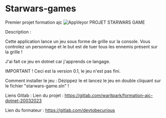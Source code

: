 # Starwars-games
Premier projet formation ajc
![AppVeyor](https://img.shields.io/appveyor/build/waritpark/formation-ajc-dotnet-20032023)
PROJET STARWARS GAME

Description : 

Cette application lance un jeu sous forme de grille sur la console.
Vous controlez un personnage et le but est de tuer tous les ennemis présent sur la grille !

J'ai fait ce jeu en dotnet car j'apprends ce langage.

IMPORTANT !
Ceci est la version 0.1, le jeu n'est pas fini.

Comment installer le jeu : 
Dézippez le et lancez le jeu en double cliquant sur le fichier "starwars-game.sln" !

Liens Gitlab :
Lien du projet : https://gitlab.com/waritpark/formation-ajc-dotnet-20032023

Lien du formateur : https://gitlab.com/devtobecurious
